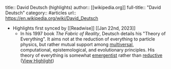 title:: David Deutsch (highlights)
author:: [[wikipedia.org]]
full-title:: "David Deutsch"
category:: #articles
url:: https://en.wikipedia.org/wiki/David_Deutsch

- Highlights first synced by [[Readwise]] [[Jan 22nd, 2023]]
	- In his 1997 book *The Fabric of Reality*, Deutsch details his "Theory of Everything". It aims not at the reduction of everything to particle physics, but rather mutual support among [multiversal](https://en.wikipedia.org/wiki/Multiversal), computational, epistemological, and evolutionary principles. His theory of everything is somewhat [emergentist](https://en.wikipedia.org/wiki/Emergence) rather than [reductive](https://en.wikipedia.org/wiki/Reductionism) ([View Highlight](https://read.readwise.io/read/01gqch6q7z2t15eznh189rhm04))